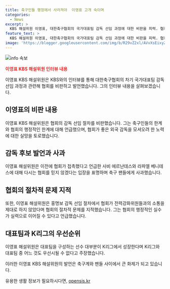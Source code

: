 ```yaml
---
title: 축구인들 행정에서 사라져야  이영표 고개 숙이며
categories:
  - News
excerpt: >
  KBS 해설위원 이영표, 대한축구협회의 국가대표팀 감독 선임 과정에 대한 비판을 피력. 협회를 믿었지만 실망했다며 축구인들의 한계를 지적하고, 감독 후보 발언과 관련해 협회를 비판하며 축구계에 충격을 주었다. 또한, 협회의 절차적 문제와 K리그 대표팀 감독 선임에 대한 격려가 부족하다고 지적하며 거센 비판을 퍼뜨렸다.
feature_text: >
  KBS 해설위원 이영표, 대한축구협회의 국가대표팀 감독 선임 과정에 대한 비판을 피력. 협회를 믿었지만 실망했다며 축구인들의 한계를 지적하고, 감독 후보 발언과 관련해 협회를 비판하며 축구계에 충격을 주었다. 또한, 협회의 절차적 문제와 K리그 대표팀 감독 선임에 대한 격려가 부족하다고 지적하며 거센 비판을 퍼뜨렸다.
image: 'https://blogger.googleusercontent.com/img/b/R29vZ2xl/AVvXsEixyZcFfHzMRdzZMjFBmAUKJYCLCGyLL1o632UiGVXcaFdKo_bkvkuCioo0uUKlGfBVcT3P84aROyZIXSBEx3Aw5nCQ3pTgDom1WDC4m8eifvWiAmWEEVb4x6G_l8C0QH225ldMjyaFvpxGEBGNO37VmDTDMHGhJPq73UglMfDca1-0aw/s1600/blogspot.png'
---
```


<p><img src="https://blogger.googleusercontent.com/img/b/R29vZ2xl/AVvXsEixyZcFfHzMRdzZMjFBmAUKJYCLCGyLL1o632UiGVXcaFdKo_bkvkuCioo0uUKlGfBVcT3P84aROyZIXSBEx3Aw5nCQ3pTgDom1WDC4m8eifvWiAmWEEVb4x6G_l8C0QH225ldMjyaFvpxGEBGNO37VmDTDMHGhJPq73UglMfDca1-0aw/s1600/blogspot.png" alt="info 속보" /></p>

<p><b><span style="color: #ee2323;">이영표 KBS 해설위원 인터뷰 내용</span></b></p>

<p>이영표 KBS 해설위원은 KBS와의 인터뷰를 통해 대한축구협회의 차기 국가대표팀 감독 선임 과정과 관련해 협회를 비판하고 발언했습니다. 그의 인터뷰 내용을 살펴보겠습니다.</p>

<h2 data-ke-size="size26">이영표의 비판 내용</h2>

<p>이영표 KBS 해설위원은 협회의 감독 선임 절차를 비판했습니다. 그는 축구인들의 한계와 협회의 행정적인 한계에 대해 언급했으며, 협회가 좋은 외국 감독을 모셔오려 한 노력에 대한 실망을 토로했습니다.</p>

<h2 data-ke-size="size26">감독 후보 발언과 사과</h2>

<p>이영표 해설위원은 이전에 협회가 접촉했다고 언급한 사비 에르난데스와 라파엘 베니테스에 대해 다시는 협회를 믿지 않겠다는 입장을 표명하며 축구 팬들에게 사과했습니다.</p>

<h2 data-ke-size="size26">협회의 절차적 문제 지적</h2>

<p>또한, 이영표 해설위원은 홍명보 감독 선임 절차에서 협회가 전력강화위원들과의 소통을 제대로 하지 않았다며 협회의 절차적 문제를 지적했습니다. 그는 협회의 행정적인 실수가 실력으로 이어질 수 있다고 언급했습니다.</p>

<h2 data-ke-size="size26">대표팀과 K리그의 우선순위</h2>

<p>이영표 해설위원은 대표팀을 구성하는 선수 대부분이 K리그에서 성장한다며 K리그와 대표팀 중 어느 것도 우선시될 수 없다고 주장했습니다.</p>

<p>이러한 이영표 KBS 해설위원의 발언은 축구계와 팬들 사이에서 큰 화제가 되고 있습니다.</p>
유용한 생활 정보가 필요하시다면, <a href="https://opensis.kr" rel="dofollow">opensis.kr</a>


